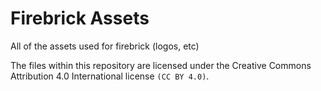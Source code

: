 # Firebrick Assets
All of the assets used for firebrick (logos, etc)

The files within this repository are licensed under the Creative Commons Attribution 4.0 International license ``(CC BY 4.0)``.
